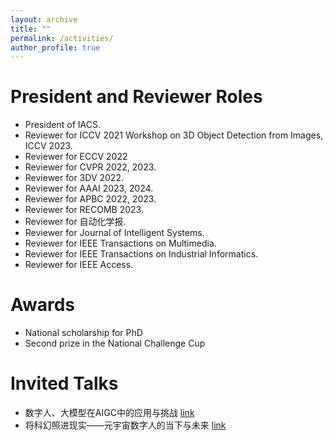 ```yaml
---
layout: archive
title: ""
permalink: /activities/
author_profile: true
---
```




President and Reviewer Roles
======
* President of IACS.
* Reviewer for ICCV 2021 Workshop on 3D Object Detection from Images, ICCV 2023.
* Reviewer for ECCV 2022
* Reviewer for CVPR 2022, 2023.
* Reviewer for 3DV 2022.
* Reviewer for AAAI 2023, 2024.
* Reviewer for APBC 2022, 2023.
* Reviewer for RECOMB 2023.
* Reviewer for 自动化学报.
* Reviewer for Journal of Intelligent Systems.
* Reviewer for IEEE Transactions on Multimedia.
* Reviewer for IEEE Transactions on Industrial Informatics.
* Reviewer for IEEE Access.

Awards
======
* National scholarship for PhD
* Second prize in the National Challenge Cup


Invited Talks
======
* 数字人、大模型在AIGC中的应用与挑战 [link](https://www.bilibili.com/video/BV1Xh4y1F7Ec/?spm_id_from=333.337.search-card.all.click&vd_source=9b8cafd86a6ccf076687721b5d1561be)
* 将科幻照进现实——元宇宙数字人的当下与未来 [link](https://www.bilibili.com/video/BV1Ld4y177M9/?spm_id_from=333.337.search-card.all.click&vd_source=9b8cafd86a6ccf076687721b5d1561be)
